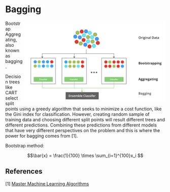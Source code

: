 # Bagging

<img src='bagging.png' align='right' width=450>

Bootstrap Aggregating, also known as bagging. 

Decision trees like CART select split points using a greedy algorithm that seeks to minimize a cost function, like the Gini index for classification. However, creating random sample of training data and choosing different split points will result different trees and different predictions. Combining these predictions from different models that have very different perspectives on the problem and this is where the power for bagging comes from [1].

Bootstrap method:

$$\bar{x} = \frac{1}{100} \times \sum_{i=1}^{100}x_i $$

## References

[1] [Master Machine Learning Algorithms](https://machinelearningmastery.com/master-machine-learning-algorithms/)
